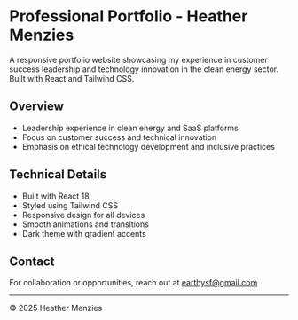 # Professional Portfolio - Heather Menzies

A responsive portfolio website showcasing my experience in customer success leadership and technology innovation in the clean energy sector. Built with React and Tailwind CSS.

## Overview
- Leadership experience in clean energy and SaaS platforms
- Focus on customer success and technical innovation
- Emphasis on ethical technology development and inclusive practices

## Technical Details
- Built with React 18
- Styled using Tailwind CSS
- Responsive design for all devices
- Smooth animations and transitions
- Dark theme with gradient accents

## Contact
For collaboration or opportunities, reach out at earthysf@gmail.com

---
© 2025 Heather Menzies
